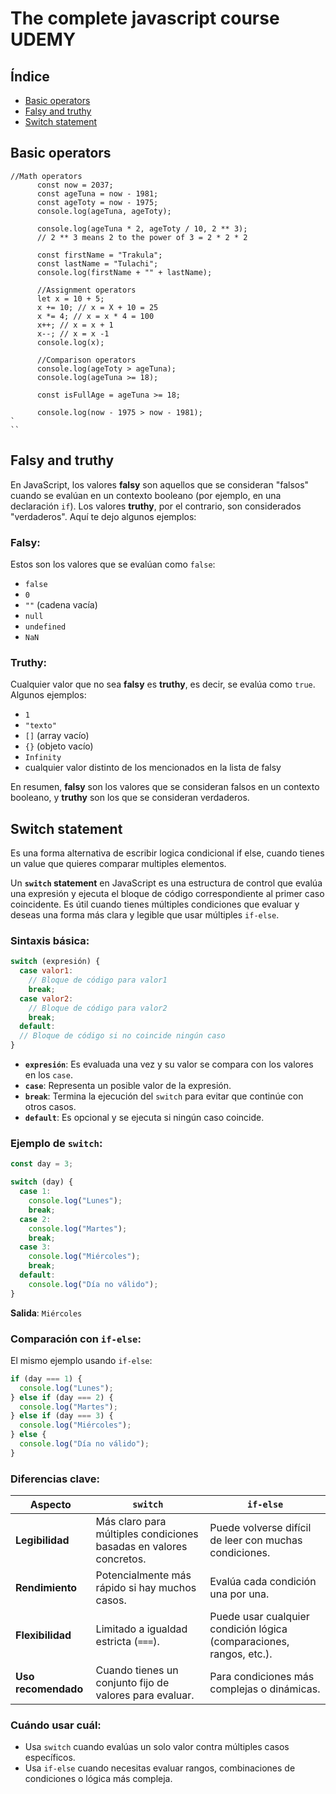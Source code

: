 # The complete javascript course UDEMY

## Índice

- [Basic operators](#basic-operators)
- [Falsy and truthy](#falsy-and-truthy)
- [Switch statement](#switch-statement)

## Basic operators

```
//Math operators
      const now = 2037;
      const ageTuna = now - 1981;
      const ageToty = now - 1975;
      console.log(ageTuna, ageToty);

      console.log(ageTuna * 2, ageToty / 10, 2 ** 3);
      // 2 ** 3 means 2 to the power of 3 = 2 * 2 * 2

      const firstName = "Trakula";
      const lastName = "Tulachi";
      console.log(firstName + "" + lastName);

      //Assignment operators
      let x = 10 + 5;
      x += 10; // x = X + 10 = 25
      x *= 4; // x = x * 4 = 100
      x++; // x = x + 1
      x--; // x = x -1
      console.log(x);

      //Comparison operators
      console.log(ageToty > ageTuna);
      console.log(ageTuna >= 18);

      const isFullAge = ageTuna >= 18;

      console.log(now - 1975 > now - 1981);
`
``
```

## Falsy and truthy

En JavaScript, los valores **falsy** son aquellos que se consideran "falsos" cuando se evalúan en un contexto booleano (por ejemplo, en una declaración `if`). Los valores **truthy**, por el contrario, son considerados "verdaderos". Aquí te dejo algunos ejemplos:

### Falsy:

Estos son los valores que se evalúan como `false`:

- `false`
- `0`
- `""` (cadena vacía)
- `null`
- `undefined`
- `NaN`

### Truthy:

Cualquier valor que no sea **falsy** es **truthy**, es decir, se evalúa como `true`. Algunos ejemplos:

- `1`
- `"texto"`
- `[]` (array vacío)
- `{}` (objeto vacío)
- `Infinity`
- cualquier valor distinto de los mencionados en la lista de falsy

En resumen, **falsy** son los valores que se consideran falsos en un contexto booleano, y **truthy** son los que se consideran verdaderos.

## Switch statement

Es una forma alternativa de escribir logica condicional if else, cuando tienes un value que quieres comparar multiples elementos.

Un **`switch` statement** en JavaScript es una estructura de control que evalúa una expresión y ejecuta el bloque de código correspondiente al primer caso coincidente. Es útil cuando tienes múltiples condiciones que evaluar y deseas una forma más clara y legible que usar múltiples `if-else`.

### Sintaxis básica:

```javascript
switch (expresión) {
  case valor1:
    // Bloque de código para valor1
    break;
  case valor2:
    // Bloque de código para valor2
    break;
  default:
  // Bloque de código si no coincide ningún caso
}
```

- **`expresión`**: Es evaluada una vez y su valor se compara con los valores en los `case`.
- **`case`**: Representa un posible valor de la expresión.
- **`break`**: Termina la ejecución del `switch` para evitar que continúe con otros casos.
- **`default`**: Es opcional y se ejecuta si ningún caso coincide.

### Ejemplo de `switch`:

```javascript
const day = 3;

switch (day) {
  case 1:
    console.log("Lunes");
    break;
  case 2:
    console.log("Martes");
    break;
  case 3:
    console.log("Miércoles");
    break;
  default:
    console.log("Día no válido");
}
```

**Salida**: `Miércoles`

### Comparación con `if-else`:

El mismo ejemplo usando `if-else`:

```javascript
if (day === 1) {
  console.log("Lunes");
} else if (day === 2) {
  console.log("Martes");
} else if (day === 3) {
  console.log("Miércoles");
} else {
  console.log("Día no válido");
}
```

### Diferencias clave:

| **Aspecto**         | **`switch`**                                                       | **`if-else`**                                                        |
| ------------------- | ------------------------------------------------------------------ | -------------------------------------------------------------------- |
| **Legibilidad**     | Más claro para múltiples condiciones basadas en valores concretos. | Puede volverse difícil de leer con muchas condiciones.               |
| **Rendimiento**     | Potencialmente más rápido si hay muchos casos.                     | Evalúa cada condición una por una.                                   |
| **Flexibilidad**    | Limitado a igualdad estricta (`===`).                              | Puede usar cualquier condición lógica (comparaciones, rangos, etc.). |
| **Uso recomendado** | Cuando tienes un conjunto fijo de valores para evaluar.            | Para condiciones más complejas o dinámicas.                          |

### Cuándo usar cuál:

- Usa `switch` cuando evalúas un solo valor contra múltiples casos específicos.
- Usa `if-else` cuando necesitas evaluar rangos, combinaciones de condiciones o lógica más compleja.
